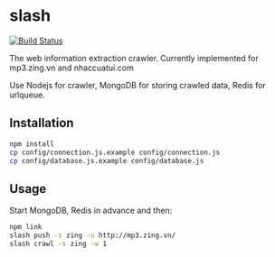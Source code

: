 # slash
[![Build Status](https://travis-ci.org/hovinhthinh/slash.svg?branch=master)](https://travis-ci.org/hovinhthinh/slash)

The web information extraction crawler.
Currently implemented for mp3.zing.vn and nhaccuatui.com

Use Nodejs for crawler, MongoDB for storing crawled data, Redis for urlqueue.
## Installation

```sh
npm install
cp config/connection.js.example config/connection.js
cp config/database.js.example config/database.js
```

## Usage

Start MongoDB, Redis in advance and then:

```sh
npm link
slash push -s zing -u http://mp3.zing.vn/
slash crawl -s zing -w 1
```
